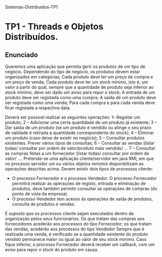 Sistemas-Distribuidos-TP1

# TP1 - Threads e Objetos Distribuídos.

## Enunciado

Queremos uma aplicação que permita gerir os produtos de um tipo de negócio. 
Dependendo do tipo de negócio, os produtos devem estar organizados em categorias;
Cada produto deve ter um preço de compra e um preço de venda; 
Cada produto deve ter um stock mínimo, isto é, um valor a partir do qual, sempre que a 
quantidade de produto seja inferior ao stock mínimo, deve ser dado um aviso para repor o stock; 
A entrada de um produto deve ser registada como uma compra;
A saída de um produto deve ser registada como uma venda;
Para cada compra e para cada venda deve ficar registada a respectiva data. 

Deverá ser possível realizar as seguintes operações:
1– Registar um produto;
2 – Adicionar uma certa quantidade de um produto já existente;
3 – Dar saída de um produto (se um produto é vendido ou atinge o seu prazo de validade 
é retirada a quantidade correspondente do stock);
4 – Eliminar um produto (caso deixe de existir no negócio);
5 – Consultar produtos existentes. Prever vários tipos de consultas;
6 – Consultar as vendas (listar todas/ consultar por ordem de valor/produto mais vendido/ 
...
7 – Consultar as compras feitas a um fornecedor (listar todas/ consultar por ordem de 
valor/ ….
Pretende-se uma aplicação cliente/servidor em java RMI, em que no processo servidor 
um ou vários objetos remotos disponibilizam as operações descritas acima. Devem existir 
dois tipos de processos cliente: 
- O processo Fornecedor e o processo Vendedor. O processo Fornecedor permitirá 
realizar as operações de registo, entrada e eliminação de produtos, deve também permitir 
consultar as operações de compras (do ponto de vista da empresa).
- O processo Vendedor tem acesso às operações de saída de produtos, consulta de 
produtos e vendas.

É suposto que os processos cliente sejam executados dentro da organização pelos seus 
funcionários. Os que tratam das compras aos fornecedores acederão aos processos do tipo 
Fornecedor; os que tratam das vendas, acederão aos processos do tipo Vendedor
Sempre que é realizada uma venda, é verificado se a quantidade existente do produto 
vendido permanece maior ou igual ao valor de seu stock mínimo. Caso fique inferior, o 
processo Fornecedor deverá receber um callback, com um aviso para repor o stock do 
produto em causa. 
